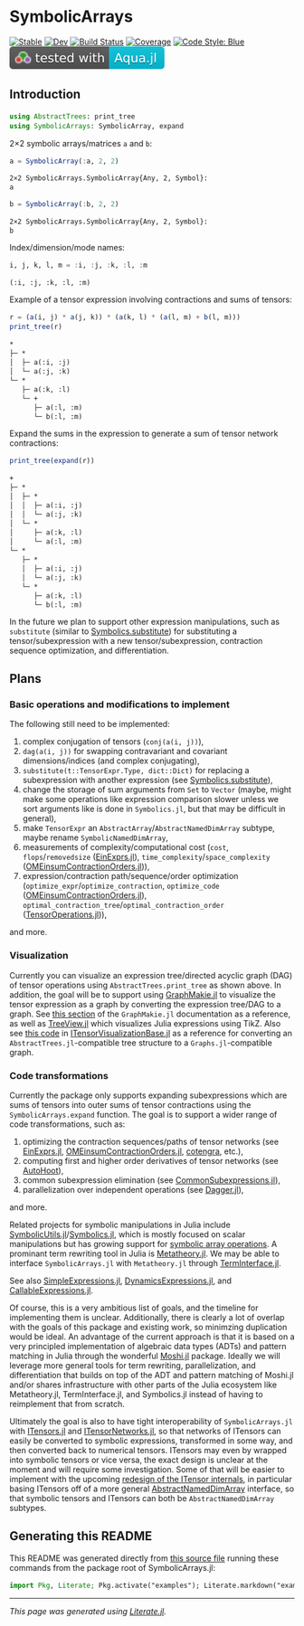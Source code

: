 # SymbolicArrays

[![Stable](https://img.shields.io/badge/docs-stable-blue.svg)](https://mtfishman.github.io/SymbolicArrays.jl/stable/)
[![Dev](https://img.shields.io/badge/docs-dev-blue.svg)](https://mtfishman.github.io/SymbolicArrays.jl/dev/)
[![Build Status](https://github.com/mtfishman/SymbolicArrays.jl/actions/workflows/CI.yml/badge.svg?branch=main)](https://github.com/mtfishman/SymbolicArrays.jl/actions/workflows/CI.yml?query=branch%3Amain)
[![Coverage](https://codecov.io/gh/mtfishman/SymbolicArrays.jl/branch/main/graph/badge.svg)](https://codecov.io/gh/mtfishman/SymbolicArrays.jl)
[![Code Style: Blue](https://img.shields.io/badge/code%20style-blue-4495d1.svg)](https://github.com/invenia/BlueStyle)
[![Aqua](https://raw.githubusercontent.com/JuliaTesting/Aqua.jl/master/badge.svg)](https://github.com/JuliaTesting/Aqua.jl)

## Introduction

````julia
using AbstractTrees: print_tree
using SymbolicArrays: SymbolicArray, expand
````

2×2 symbolic arrays/matrices `a` and `b`:

````julia
a = SymbolicArray(:a, 2, 2)
````

````
2×2 SymbolicArrays.SymbolicArray{Any, 2, Symbol}:
a
````

````julia
b = SymbolicArray(:b, 2, 2)
````

````
2×2 SymbolicArrays.SymbolicArray{Any, 2, Symbol}:
b
````

Index/dimension/mode names:

````julia
i, j, k, l, m = :i, :j, :k, :l, :m
````

````
(:i, :j, :k, :l, :m)
````

Example of a tensor expression involving contractions
and sums of tensors:

````julia
r = (a(i, j) * a(j, k)) * (a(k, l) * (a(l, m) + b(l, m)))
print_tree(r)
````

````
*
├─ *
│  ├─ a(:i, :j)
│  └─ a(:j, :k)
└─ *
   ├─ a(:k, :l)
   └─ +
      ├─ a(:l, :m)
      └─ b(:l, :m)

````

Expand the sums in the expression to generate
a sum of tensor network contractions:

````julia
print_tree(expand(r))
````

````
+
├─ *
│  ├─ *
│  │  ├─ a(:i, :j)
│  │  └─ a(:j, :k)
│  └─ *
│     ├─ a(:k, :l)
│     └─ a(:l, :m)
└─ *
   ├─ *
   │  ├─ a(:i, :j)
   │  └─ a(:j, :k)
   └─ *
      ├─ a(:k, :l)
      └─ b(:l, :m)

````

In the future we plan to support other expression manipulations, such as `substitute`
(similar to [Symbolics.substitute](https://docs.sciml.ai/Symbolics/stable/manual/expression_manipulation/#SymbolicUtils.substitute))
for substituting a tensor/subexpression with a new tensor/subexpression, contraction sequence
optimization, and differentiation.

## Plans

### Basic operations and modifications to implement

The following still need to be implemented:
1. complex conjugation of tensors (`conj(a(i, j))`),
2. `dag(a(i, j))` for swapping contravariant and covariant dimensions/indices (and complex conjugating),
3. `substitute(t::TensorExpr.Type, dict::Dict)` for replacing a subexpression with another expression
(see [Symbolics.substitute](https://symbolics.juliasymbolics.org/stable/manual/expression_manipulation/#SymbolicUtils.substitute)),
4. change the storage of sum arguments from `Set` to `Vector` (maybe, might make some operations like expression
comparison slower unless we sort arguments like is done in `Symbolics.jl`, but that may be difficult in general),
5. make `TensorExpr` an `AbstractArray`/`AbstractNamedDimArray` subtype, maybe rename `SymbolicNamedDimArray`,
6. measurements of complexity/computational cost (`cost`, `flops`/`removedsize`
([EinExprs.jl](https://bsc-quantic.github.io/EinExprs.jl/stable/counters)),
`time_complexity`/`space_complexity` ([OMEinsumContractionOrders.jl](https://github.com/TensorBFS/OMEinsumContractionOrders.jl))),
7. expression/contraction path/sequence/order optimization (`optimize_expr`/`optimize_contraction`,
`optimize_code` ([OMEinsumContractionOrders.jl](https://github.com/TensorBFS/OMEinsumContractionOrders.jl)),
`optimal_contraction_tree`/`optimal_contraction_order` ([TensorOperations.jl](https://jutho.github.io/TensorOperations.jl/stable/man/indexnotation/#TensorOperations.@tensoropt))),

and more.

### Visualization

Currently you can visualize an expression tree/directed acyclic graph (DAG) of tensor operations using
`AbstractTrees.print_tree` as shown above. In addition, the goal will be to support using
[GraphMakie.jl](https://graph.makie.org/stable/generated/syntaxtree) to visualize the tensor expression
as a graph by converting the expression tree/DAG to a graph. See [this section](https://graph.makie.org/stable/generated/syntaxtree)
of the `GraphMakie.jl` documentation as a reference, as well as [TreeView.jl](https://github.com/JuliaTeX/TreeView.jl)
which visualizes Julia expressions using TikZ. Also see [this code](https://github.com/ITensor/ITensorVisualizationBase.jl/blob/v0.1.11/src/visualize.jl#L62-L102)
in [ITensorVisualizationBase.jl](https://github.com/ITensor/ITensorVisualizationBase.jl) as a reference for converting
an `AbstractTrees.jl`-compatible tree structure to a `Graphs.jl`-compatible graph.

### Code transformations

Currently the package only supports expanding subexpressions which are sums of tensors into
outer sums of tensor contractions using the `SymbolicArrays.expand` function.
The goal is to support a wider range of code transformations, such as:
1. optimizing the contraction sequences/paths of tensor networks (see [EinExprs.jl](https://github.com/bsc-quantic/EinExprs.jl),
[OMEinsumContractionOrders.jl](https://github.com/TensorBFS/OMEinsumContractionOrders.jl), [cotengra](https://github.com/jcmgray/cotengra), etc.),
2. computing first and higher order derivatives of tensor networks (see [AutoHoot](https://github.com/LinjianMa/AutoHOOT)),
3. common subexpression elimination (see [CommonSubexpressions.jl](https://github.com/rdeits/CommonSubexpressions.jl)),
4. parallelization over independent operations (see [Dagger.jl](https://github.com/JuliaParallel/Dagger.jl)),

and more.

Related projects for symbolic manipulations in Julia include
[SymbolicUtils.jl](https://github.com/JuliaSymbolics/SymbolicUtils.jl)/[Symbolics.jl](https://github.com/JuliaSymbolics/Symbolics.jl),
which is mostly focused on scalar manipulations but has growing support for
[symbolic array operations](https://symbolics.juliasymbolics.org/stable/manual/arrays/#symbolic_arrays).
A prominant term rewriting tool in Julia is [Metatheory.jl](https://github.com/JuliaSymbolics/Metatheory.jl).
We may be able to interface `SymbolicArrays.jl` with `Metatheory.jl` through
[TermInterface.jl](https://github.com/JuliaSymbolics/TermInterface.jl).

See also [SimpleExpressions.jl](https://github.com/jverzani/SimpleExpressions.jl),
[DynamicsExpressions.jl](https://github.com/SymbolicML/DynamicExpressions.jl),
and [CallableExpressions.jl](https://gitlab.com/nsajko/CallableExpressions.jl).

Of course, this is a very ambitious list of goals, and the timeline for implementing them is unclear.
Additionally, there is clearly a lot of overlap with the goals of this package and existing work,
so minimzing duplication would be ideal. An advantage of the current approach is that it is based on
a very principled implementation of algebraic data types (ADTs) and pattern matching in Julia
through the wonderful [Moshi.jl](https://github.com/Roger-luo/Moshi.jl) package. Ideally
we will leverage more general tools for term rewriting, parallelization, and differentiation
that builds on top of the ADT and pattern matching of Moshi.jl and/or shares infrastructure with
other parts of the Julia ecosystem like Metatheory.jl, TermInterface.jl, and Symbolics.jl instead
of having to reimplement that from scratch.

Ultimately the goal is also to have tight interoperability of `SymbolicArrays.jl` with [ITensors.jl](https://github.com/ITensor/ITensors.jl)
and [ITensorNetworks.jl](https://github.com/ITensor/ITensorNetworks.jl), so that networks of ITensors can easily be
converted to symbolic expressions, transformed in some way, and then converted back to numerical tensors. ITensors
may even by wrapped into symbolic tensors or vice versa, the exact design is unclear at the moment and will require
some investigation. Some of that will be easier to implement with the upcoming
[redesign of the ITensor internals](https://github.com/ITensor/ITensors.jl/issues/1250), in particular basing
ITensors off of a more general [AbstractNamedDimArray](https://github.com/ITensor/ITensors.jl/tree/v0.6.17/NDTensors/src/lib/NamedDimsArrays)
interface, so that symbolic tensors and ITensors can both be `AbstractNamedDimArray` subtypes.

## Generating this README

This README was generated directly from
[this source file](https://github.com/mtfishman/SymbolicArrays.jl/blob/main/examples/README.jl)
running these commands from the package root of SymbolicArrays.jl:

```julia
import Pkg, Literate; Pkg.activate("examples"); Literate.markdown("examples/README.jl", "."; flavor=Literate.CommonMarkFlavor(), execute=true)
```

---

*This page was generated using [Literate.jl](https://github.com/fredrikekre/Literate.jl).*

